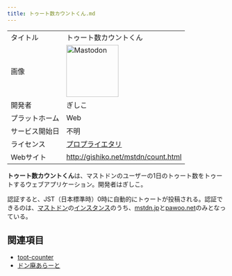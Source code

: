 ```yaml
---
title: トゥート数カウントくん.md
---
```

<div>

|                |                                                                                                                                                                                                                                                                                                        |
|----------------|--------------------------------------------------------------------------------------------------------------------------------------------------------------------------------------------------------------------------------------------------------------------------------------------------------|
| タイトル       | トゥート数カウントくん                                                                                                                                                                                                                                                                                 |
| 画像           | [<img src="/images/thumb/0/00/Mastodon_logo.png/120px-Mastodon_logo.png" srcset="/images/thumb/0/00/Mastodon_logo.png/180px-Mastodon_logo.png 1.5x, /images/0/00/Mastodon_logo.png 2x" width="120" height="120" alt="Mastodon" />](/%E3%83%95%E3%82%A1%E3%82%A4%E3%83%AB:Mastodon_logo.png "Mastodon") |
| 開発者         | ぎしこ                                                                                                                                                                                                                                                                                                 |
| プラットホーム | Web                                                                                                                                                                                                                                                                                                    |
| サービス開始日 | 不明                                                                                                                                                                                                                                                                                                   |
| ライセンス     | [プロプライエタリ](/%E3%83%97%E3%83%AD%E3%83%97%E3%83%A9%E3%82%A4%E3%82%A8%E3%82%BF%E3%83%AA "プロプライエタリ")                                                                                                                                                                                       |
| Webサイト      | <a href="http://gishiko.net/mstdn/count.html" rel="nofollow">http://gishiko.net/mstdn/count.html</a>                                                                                                                                                                                                   |

  
**トゥート数カウントくん**は、マストドンのユーザーの1日のトゥート数をトゥートするウェブアプリケーション。開発者はぎしこ。

認証すると、JST（日本標準時）0時に自動的にトゥートが投稿される。認証できるのは、[マストドン](/Mastodon "Mastodon")の[インスタンス](/%E3%82%A4%E3%83%B3%E3%82%B9%E3%82%BF%E3%83%B3%E3%82%B9 "インスタンス")のうち、[mstdn.jp](/Mstdn.jp "Mstdn.jp")と[pawoo.net](/Pawoo "Pawoo")のみとなっている。

## 関連項目

-   [toot-counter](/Toot-counter "Toot-counter")
-   [ドン廃あらーと](/%E3%83%89%E3%83%B3%E5%BB%83%E3%81%82%E3%82%89%E3%83%BC%E3%81%A8 "ドン廃あらーと")

</div>
